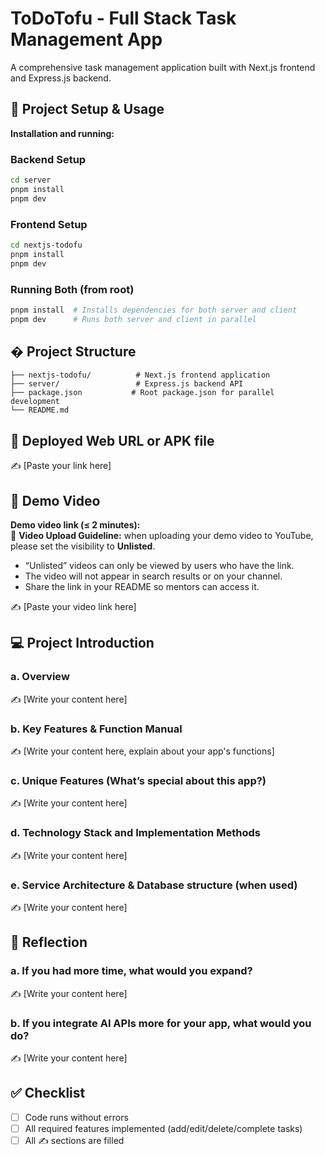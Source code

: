 # ToDoTofu - Full Stack Task Management App

A comprehensive task management application built with Next.js frontend and Express.js backend.

## 🚀 Project Setup & Usage

**Installation and running:**

### Backend Setup
```bash
cd server
pnpm install
pnpm dev
```

### Frontend Setup
```bash
cd nextjs-todofu
pnpm install
pnpm dev
```

### Running Both (from root)
```bash
pnpm install  # Installs dependencies for both server and client
pnpm dev      # Runs both server and client in parallel
```

## � Project Structure

```
├── nextjs-todofu/          # Next.js frontend application
├── server/                 # Express.js backend API
├── package.json           # Root package.json for parallel development
└── README.md
```

## 🔗 Deployed Web URL or APK file

✍️ [Paste your link here]

## 🎥 Demo Video

**Demo video link (≤ 2 minutes):**  
📌 **Video Upload Guideline:** when uploading your demo video to YouTube, please set the visibility to **Unlisted**.

- “Unlisted” videos can only be viewed by users who have the link.
- The video will not appear in search results or on your channel.
- Share the link in your README so mentors can access it.

✍️ [Paste your video link here]

## 💻 Project Introduction

### a. Overview

✍️ [Write your content here]

### b. Key Features & Function Manual

✍️ [Write your content here, explain about your app's functions]

### c. Unique Features (What’s special about this app?)

✍️ [Write your content here]

### d. Technology Stack and Implementation Methods

✍️ [Write your content here]

### e. Service Architecture & Database structure (when used)

✍️ [Write your content here]

## 🧠 Reflection

### a. If you had more time, what would you expand?

✍️ [Write your content here]

### b. If you integrate AI APIs more for your app, what would you do?

✍️ [Write your content here]

## ✅ Checklist

- [ ] Code runs without errors
- [ ] All required features implemented (add/edit/delete/complete tasks)
- [ ] All ✍️ sections are filled
